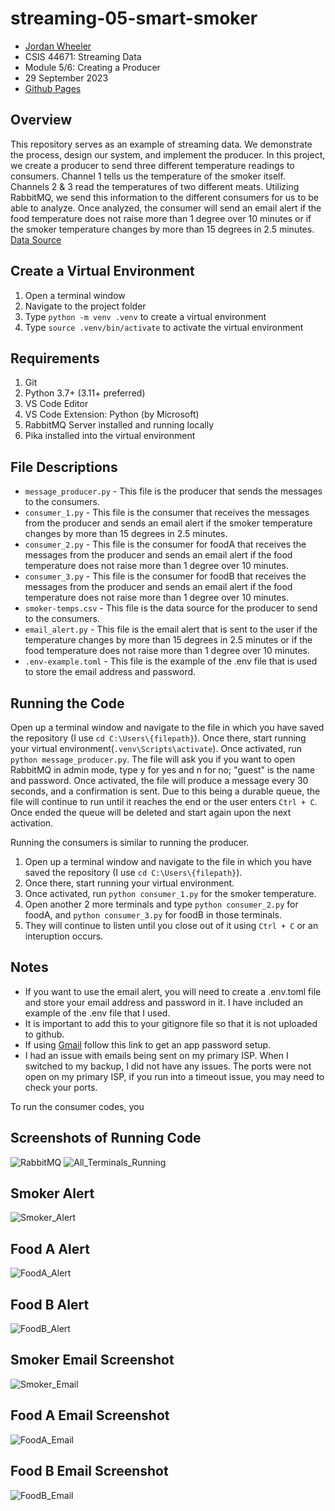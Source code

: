 # streaming-05-smart-smoker
- [Jordan Wheeler](https://github.com/jordanwheeler7)
- CSIS 44671: Streaming Data
- Module 5/6: Creating a Producer
- 29 September 2023
- [Github Pages](https://jordanwheeler7.github.io/streaming-05-smart-smoker/)

## Overview
This repository serves as an example of streaming data. We demonstrate the process, design our system, and implement the producer. In this project, we create a producer to send three different temperature readings to consumers. Channel 1 tells us the temperature of the smoker itself. Channels 2 & 3 read the temperatures of two different meats. Utilizing RabbitMQ, we send this information to the different consumers for us to be able to analyze. Once analyzed, the consumer will send an email alert if the food temperature does not raise more than 1 degree over 10 minutes or if the smoker temperature changes by more than 15 degrees in 2.5 minutes.
[Data Source](smoker-temps.csv)

## Create a Virtual Environment
1. Open a terminal window
2. Navigate to the project folder
3. Type `python -m venv .venv` to create a virtual environment
4. Type `source .venv/bin/activate` to activate the virtual environment

## Requirements
1. Git
2. Python 3.7+ (3.11+ preferred)
3. VS Code Editor
4. VS Code Extension: Python (by Microsoft)
5. RabbitMQ Server installed and running locally
6. Pika installed into the virtual environment

## File Descriptions
- `message_producer.py` - This file is the producer that sends the messages to the consumers.
- `consumer_1.py` - This file is the consumer that receives the messages from the producer and sends an email alert if the smoker temperature changes by more than 15 degrees in 2.5 minutes.
- `consumer_2.py` - This file is the consumer for foodA that receives the messages from the producer and sends an email alert if the food temperature does not raise more than 1 degree over 10 minutes.
- `consumer_3.py` - This file is the consumer for foodB that receives the messages from the producer and sends an email alert if the food temperature does not raise more than 1 degree over 10 minutes.  
- `smoker-temps.csv` - This file is the data source for the producer to send to the consumers.
- `email_alert.py` - This file is the email alert that is sent to the user if the temperature changes by more than 15 degrees in 2.5 minutes or if the food temperature does not raise more than 1 degree over 10 minutes.
- `.env-example.toml` - This file is the example of the .env file that is used to store the email address and password.


## Running the Code
Open up a terminal window and navigate to the file in which you have saved the repository (I use `cd C:\Users\{filepath}`). Once there, start running your virtual environment(`.venv\Scripts\activate`). Once activated, run `python message_producer.py`. The file will ask you if you want to open RabbitMQ in admin mode, type y for yes and n for no; "guest" is the name and password. Once activated, the file will produce a message every 30 seconds, and a confirmation is sent. Due to this being a durable queue, the file will continue to run until it reaches the end or the user enters `Ctrl + C`. Once ended the queue will be deleted and start again upon the next activation.

Running the consumers is similar to running the producer. 
1. Open up a terminal window and navigate to the file in which you have saved the repository (I use `cd C:\Users\{filepath}`).
2. Once there, start running your virtual environment.
3. Once activated, run `python consumer_1.py` for the smoker temperature.
4. Open another 2 more terminals and type `python consumer_2.py` for foodA, and `python consumer_3.py` for foodB in those terminals.
5. They will continue to listen until you close out of it using `Ctrl + C` or an interuption occurs.

## Notes
- If you want to use the email alert, you will need to create a .env.toml file and store your email address and password in it. I have included an example of the .env file that I used.
- It is important to add this to your gitignore file so that it is not uploaded to github.
- If using [Gmail](https://support.google.com/accounts/answer/185833?hl=en) follow this link to get an app password setup.
- I had an issue with emails being sent on my primary ISP. When I switched to my backup, I did not have any issues. The ports were not open on my primary ISP, if you run into a timeout issue, you may need to check your ports.


To run the consumer codes, you 

## Screenshots of Running Code
![RabbitMQ](Images/RabbitMQ_Running.png)
![All_Terminals_Running](Images/4_Terminals.png)


## Smoker Alert
![Smoker_Alert](Images/smoker_alert.png)
## Food A Alert
![FoodA_Alert](Images/foodA_alert.png)
## Food B Alert
![FoodB_Alert](Images/foodB_alert.png)

## Smoker Email Screenshot
![Smoker_Email](Images/smoker_alert_email.png)
## Food A Email Screenshot
![FoodA_Email](Images/foodA_alert_email.png)   
## Food B Email Screenshot 
![FoodB_Email](Images/foodB_alert_email.png)
